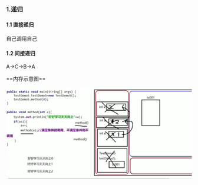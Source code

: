 ### 1.递归

#### 1.1 直接递归

自己调用自己



#### 1.2 间接递归

A->C->B->A



==内存示意图==

![image-20220308025622094](Java11.assets/image-20220308025622094.png)








